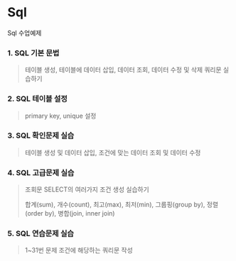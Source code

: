 # Sql
Sql 수업예제

### 1. SQL 기본 문법
> 테이블 생성, 테이블에 데이터 삽입, 데이터 조회, 데이터 수정 및 삭제 쿼리문 실습하기


### 2. SQL 테이블 설정
> primary key, unique 설정


### 3. SQL 확인문제 실습
> 테이블 생성 및 데이터 삽입, 조건에 맞는 데이터 조회 및 데이터 수정


### 4. SQL 고급문제 실습
> 조회문 SELECT의 여러가지 조건 생성 실습하기
>
> 합계(sum), 개수(count), 최고(max), 최저(min), 그룹핑(group by), 정렬(order by), 병합(join, inner join)


### 5. SQL 연습문제 실습
> 1~31번 문제 조건에 해당하는 쿼리문 작성

